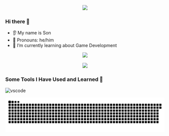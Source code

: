 <p align="center">
  <img src="https://capsule-render.vercel.app/api?text=Hey%20I'm%20Son!&animation=fadeIn&type=waving&color=gradient&height=100"/>
</p>

### Hi there 👋

- 👂 My name is Son
- 👩 Pronouns: he/him
- 🌱 I’m currently learning about Game Development

<!-- GitHub Stats & Activity -->
<p align="center">
    <img src="https://github-readme-stats.vercel.app/api?username=lhson0606&show_icons=true&theme=radical&animate=true"/>
</p>

<p align="center">
    <img src="https://github-readme-streak-stats.herokuapp.com/?user=lhson0606&theme=radical"/>
</p>

### Some Tools I Have Used and Learned 🚀

<p align="left">
    <img src="https://cdn.jsdelivr.net/gh/devicons/devicon/icons/vscode/vscode-original.svg" alt="vscode" width="45" height="45"/>
</p>

<!-- Snake animation -->
<p align="center">
    <img src="https://github.com/lhson0606/lhson0606/blob/output/github-contribution-grid-snake.svg"/>
</p>
